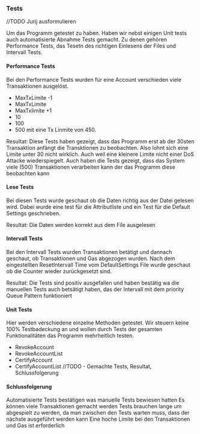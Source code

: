 
### Tests


//TODO Jurij ausformulieren

Um das Programm getestet zu haben. Haben wir nebst einigen Unit tests auch automatisierte Abnahme Tests gemacht. Zu denen gehören Performance Tests, das Tesetn des richtigen Einlesens der Files und Intervall Tests.

#### Performance Tests

Bei den Performance Tests wurden für eine Account verschieden viele Transaktionen ausgelöst.

- MaxTxLimite -1
- MaxTxLimite
- MaxTxlimite +1
- 10
- 100
- 500 mit eine Tx Linmite von 450.

Resultat:
Diese Tests haben gezeigt, dass das Programm erst ab der 30sten Transaktion anfängt die Transktionen zu beobachten. Also lohnt sich eine Limite unter 30 nicht wirklich. Auch weil eine kleinere Limite nicht einer DoS Attacke wiederspiegelt.
Auch haben die Tests gezeigt, dass das System viele (500) Transaktionen verarbeiten kann der das Programm diese beobachten kann

#### Lese Tests

Bei diesen Tests wurde geschaut ob die Daten richtig aus der Datei gelesen wird. Dabei wurde eine test für die Attributliste und ein Test für die Default Settings geschrieben. 

Resultat:
Die Daten werden korrekt aus dem File ausgelesen

#### Intervall Tests

Bei den Intervall Tests wurden Transaktionen betätigt und dannach geschaut, ob Transaktionen und Gas abgezogen wurden. Nach dem eingestellten ResetIntervall Time vom DefaultSettings File wurde geschaut ob die Counter wieder zurückgesetzt sind.

Resultat:
Die Tests sind positiv ausgefallen und haben bestätig wa die manuellen Tests auch betsätigt haben, das der Intervall mit dem priority Queue Pattern funktioniert

#### Unit Tests

Hier werden verschiedene einzelne Methoden getestet. Wir steuern keine 100% Testbadeckung an und wollen durch Tests der gesamten Funktionalitäten das Programm mehrheitlich testen.

- RevokeAccount
- RevokeAccountList
- CertifyAccount
- CertifyAccountList
//TODO - Gemachte Tests, Resultat, Schlussfolgerung

#### Schlussfolgerung
Automatisierte Tests bestätigen was manuelle Tests bewiesen hatten
Es können viele Transaktionen gemacht werden
Tests brauchen lange um abgespielt zu werden, da man zwischen den Tests warten muss, dass der nächste ausgeführt werden kann
Eine hoche Limite bei den Transaktionen und Gas ist erforderlich
